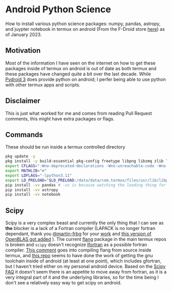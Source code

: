 # Android Python Science
How to install various python science packages: numpy, pandas, astropy, and juypter notebook in termux on android (From the F-Droid store [here](https://f-droid.org/en/packages/com.termux/)) as of January 2023.

## Motivation
Most of the information I have seen on the internet on how to get these packages inside of termux on android is out of date as both termux and these packages have changed quite a bit over the last decade. While [Pydroid 3](https://play.google.com/store/apps/details?id=ru.iiec.pydroid3&hl=en_US&gl=US&pli=1) does provide python on android; I perfer being able to use python with other termux apps and scripts. 

## Disclaimer
This is just what worked for me and comes from reading Pull Request comments, this might have extra packages or flags.

## Commands
These should be run inside a termux controlled directory

```sh
pkg update -y
pkg install -y build-essential pkg-config freetype libpng libzmq zlib libxml2 fftw libandroid-execinfo libarrow-cpp libjpeg-turbo clang cmake ninja rust git python python-pip python-numpy python-static matplotlib libarrow-python
export CFLAGS="-Wno-deprecated-declarations -Wno-unreachable-code -Wno-int-conversion"
export MATHLIB="m"
export LDFLAGS="-lpython3.11"
export LD_PRELOAD="$LD_PRELOAD:/data/data/com.termux/files/usr/lib/libpython3.11.so.1.0"
pip install -vv pandas # -vv is because watching the loading thing for 40 minutes is not fun
pip install -vv astropy
pip install -vv notebook
```

## Scipy
Scipy is a very complex beast and currently the only thing that I can see as **the** blocker is a lack of a Fortran compiler (LAPACK is no longer fortran dependant, thank you [@martin-frbg](https://github.com/martin-frbg) for your [work](https://github.com/xianyi/OpenBLAS/pull/3539) and [this version of OpenBLAS got added](https://github.com/termux/termux-packages/pull/11441) ). The current [flang](https://github.com/llvm/llvm-project/tree/main/flang/) package in the main termux repos is broken and `scipy` doesn't recognize [lfortran](https://github.com/lfortran/lfortran) as a possible fortran compiler. [This comment](https://github.com/termux/termux-packages/issues/3719#issuecomment-1110005862) goes into compiling flang from source inside termux, and [this repo](https://github.com/buffer51/android-gfortran) seems to have done the work of getting the gnu toolchain inside of android (at least at one point), which includes gfortran, but I haven't tried either on my personal android device. Based on the [Scipy FAQ](https://scipy.org/faq/) it doesn't seem there is an appetite to move away from fortran, as it is a very integral part of it and the underlying libraries, so for the time being I don't see a relatively easy way to get scipy on android.

